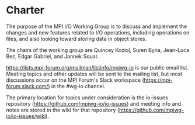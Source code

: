 # Charter

The purpose of the MPI I/O Working Group is to discuss and implement the changes and new features
related to I/O operations, including operations on files, and also looking toward storing data in
object stores.

The chairs of the working group are Quincey Koziol, Suren Byna, Jean-Luca Bez, Edgar Gabriel,
and Jannek Squar.

https://lists.mpi-forum.org/mailman/listinfo/mpiwg-io is our public email list.  Meeting topics
and other updates will be sent to the mailing list, but most discussions occur on the MPI Forum's
Slack workspace (https://mpi-forum.slack.com/) in the #wg-io channel.

The primary location for topics under consideration is the io-issues repository
(https://github.com/mpiwg-io/io-issues) and meeting info and notes are stored in the wiki
for that repository (https://github.com/mpiwg-io/io-issues/wiki).
